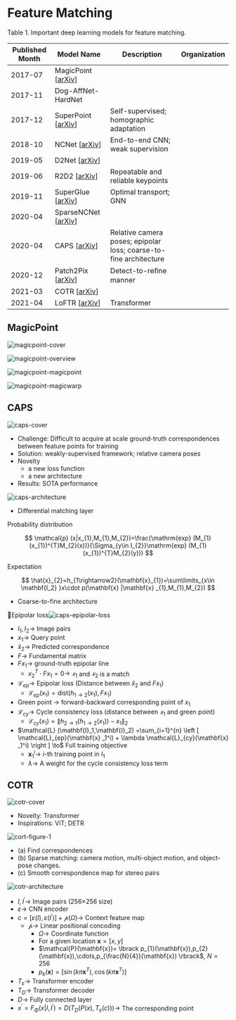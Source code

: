 Feature Matching
===

Table 1. Important deep learning models for feature matching. 

| Published Month | Model Name                                             | Description                                                  | Organization |
| --------------- | ------------------------------------------------------ | ------------------------------------------------------------ | ------------ |
| 2017-07         | MagicPoint [[arXiv](https://arxiv.org/abs/1707.07410)] |                                                              |              |
| 2017-11         | Dog-AffNet-HardNet                                     |                                                              |              |
| 2017-12         | SuperPoint [[arXiv](https://arxiv.org/abs/1712.07629)] | Self-supervised; homographic adaptation                      |              |
| 2018-10         | NCNet [[arXiv]()]                                      | End-to-end CNN; weak supervision                             |              |
| 2019-05         | D2Net [[arXiv]()]                                      |                                                              |              |
| 2019-06         | R2D2 [[arXiv]()]                                       | Repeatable and reliable keypoints                            |              |
| 2019-11         | SuperGlue [[arXiv]()]                                  | Optimal transport; GNN                                       |              |
| 2020-04         | SparseNCNet [[arXiv]()]                                |                                                              |              |
| 2020-04         | CAPS [[arXiv]()]                                       | Relative camera poses; epipolar loss; coarse-to-fine architecture |              |
| 2020-12         | Patch2Pix [[arXiv]()]                                  | Detect-to-reﬁne manner                                       |              |
| 2021-03         | COTR [[arXiv]()]                                       |                                                              |              |
| 2021-04         | LoFTR [[arXiv]()]                                      | Transformer                                                  |              |

MagicPoint
---

![magicpoint-cover](imgs/magicpoint-cover.png)

![magicpoint-overview](imgs/magicpoint-overview.png)

![magicpoint-magicpoint](imgs/magicpoint-magicpoint.png)

![magicpoint-magicwarp](imgs/magicpoint-magicwarp.png)

CAPS
---

![caps-cover](imgs/caps-cover.png)

- Challenge: Difficult to acquire at scale ground-truth correspondences between feature points for training
- Solution: weakly-supervised framework; relative camera poses
- Novelty
    - a new loss function
    - a new architecture
- Results: SOTA performance

![caps-architecture](imgs/caps-architecture.png)

- Differential matching layer

Probability distribution

$$
\mathcal{p} (x|x_{1},M_{1},M_{2})=\frac{\mathrm{exp} (M_{1}(x_{1})^{T}M_{2}(x))}{\Sigma_{y\in I_{2}}\mathrm{exp} (M_{1}(x_{1})^{T}M_{2}(y))}
$$

Expectation

$$
\hat{x}_{2}=h_{1\rightarrow2}(\mathbf{x}_{1})=\sum\limits_{x\in \mathbf{I_2} }x\cdot p(\mathbf{x} |\mathbf{x} _{1},M_{1},M_{2})
$$

- Coarse-to-fine architecture

Epipolar loss![caps-epipolar-loss](imgs/caps-epipolar-loss.png)

- $I_1, I_2\rightarrow$ Image pairs
- $x_1\rightarrow$ Query point
- $\hat{x}_2\rightarrow$ Predicted correspondence
- $F\rightarrow$ Fundamental matrix
- $Fx_1\rightarrow$ ground-truth epipolar line
    - $x_2^T\cdot Fx_1=0\rightarrow$ $𝑥_1$ and $𝑥_2$ is a match
- $\mathcal{L}_{ep}\rightarrow$ Epipolar loss (Distance between $\hat{x}_2$ and $Fx_1$)
    - $\mathcal{L}_{ep}(x_1)=\mathrm{dist}(h_{1\rightarrow2}(x_1),Fx_1)$
- Green point $\rightarrow$ forward-backward corresponding point of $x_1$
- $\mathcal{L}_{cy}\rightarrow$ Cycle consistency loss (distance between $𝑥_1$ and green point)
    - $\mathcal{L}_{cy}(x_1)=\left\|h_{2\to1}\left(h_{1\to2}(x_1)\right)-x_1\right\|_2$
- $\mathcal{L} (\mathbf{I}_1,\mathbf{I}_2)
    =\sum_{i=1}^{n} \left [ 
    \mathcal{L}_{ep}(\mathbf{x} _1^i) +
    \lambda \mathcal{L}_{cy}(\mathbf{x} _1^i)
    \right ] \to$ Full training objective
    - $\mathbf{x} _1^i \to$ $i$-th training point in $I_1$
    - $\lambda\to$ A weight for the cycle consistency loss term

COTR
---

![cotr-cover](imgs/cotr-cover.png)

- Novelty: Transformer
- Inspirations: ViT; DETR

![cort-figure-1](imgs/cort-figure-1.png)

- (a) Find correspondences
- (b) Sparse matching: camera motion, multi-object motion, and object-pose changes.
- (c) Smooth correspondence map for stereo pairs

![cotr-architecture](imgs/cotr-architecture.png)

- $I, I^{\prime}\rightarrow$ Image pairs (256$\times$256 size)
- $\varepsilon \rightarrow$ CNN encoder
- $c=\left[\varepsilon\left(I\right),\varepsilon\left(I^{\prime}\right)\right]+\mathcal{p}\left(\Omega\right)\rightarrow$ Context feature map
    - $\mathcal{p}\rightarrow$ Linear positional concoding
        - $\Omega\rightarrow$ Coordinate function
        - For a given location $\mathbf{x}=\left[x,y\right]$
        - $\mathcal{P}(\mathbf{x})= \lbrack p_{1}(\mathbf{x}),p_{2}(\mathbf{x}),\cdots,p_{\frac{N}{4}}(\mathbf{x}) \rbrack$, $N=256$
        - $p_k(\mathbf{x})=[\sin(k \pi \mathbf{x}^T),\cos(k \pi \mathbf{x}^T)]$
- $T_{\varepsilon}\rightarrow$ Transformer encoder
- $T_D\rightarrow$ Transformer decoder
- $D\rightarrow$ Fully connected layer
- $x^{\prime}=F_{\Phi}(x|I,I^{\prime})=D(T_{D}(P(x),T_{\varepsilon}(c)))\rightarrow$ The corresponding point



















